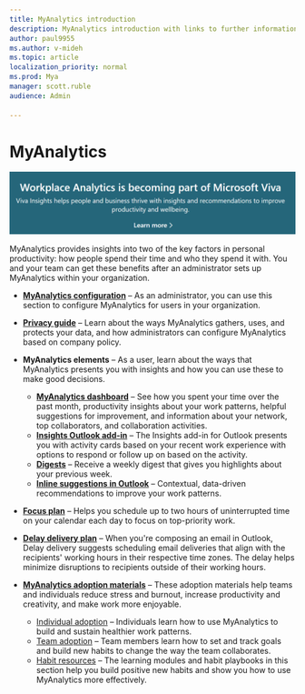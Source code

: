 ```yaml
---
title: MyAnalytics introduction
description: MyAnalytics introduction with links to further information 
author: paul9955
ms.author: v-mideh
ms.topic: article
localization_priority: normal 
ms.prod: Mya
manager: scott.ruble
audience: Admin

---
```


# MyAnalytics

[![Viva announcement](../images/viva-banner-2.png)](https://www.microsoft.com/microsoft-viva/insights)


MyAnalytics provides insights into two of the key factors in personal productivity: how people spend their time and who they spend it with. You and your team can get these benefits after an administrator sets up MyAnalytics within your organization.

* [**MyAnalytics configuration**](../myanalytics/setup/configure-myanalytics.md) &ndash; As an administrator, you can use this section to configure MyAnalytics for users in your organization.

* [**Privacy guide**](../myanalytics/overview/Privacy-Guide.md) &ndash; Learn about the ways MyAnalytics gathers, uses, and protects your data, and how administrators can configure MyAnalytics based on company policy.
  
* **MyAnalytics elements** &ndash; As a user, learn about the ways that MyAnalytics presents you with insights and how you can use these to make good decisions.
  * [**MyAnalytics dashboard**](../myanalytics/use/dashboard-2.md) &ndash; See how you spent your time over the past month, productivity insights about your work patterns, helpful suggestions for improvement, and information about your network, top collaborators, and collaboration activities.
  * [**Insights Outlook add-in**](../myanalytics/use/add-in.md) &ndash; The Insights add-in for Outlook presents you with activity cards based on your recent work experience with options to respond or follow up on based on the activity.
  * [**Digests**](../myanalytics/use/email-digest-2.md) &ndash; Receive a weekly digest that gives you highlights about your previous week.
  * [**Inline suggestions in Outlook**](../myanalytics/use/mya-notifications.md) &ndash; Contextual, data-driven recommendations to improve your work patterns.
* [**Focus plan**](../myanalytics/use/focus-plan.md) &ndash; Helps you schedule up to two hours of uninterrupted time on your calendar each day to focus on top-priority work.
* [**Delay delivery plan**](../myanalytics/use/delay-delivery.md) &ndash; When you're composing an email in Outlook, Delay delivery suggests scheduling email deliveries that align with the recipients' working hours in their respective time zones. The delay helps minimize disruptions to recipients outside of their working hours.
* [**MyAnalytics adoption materials**](../myanalytics/use/MyA-Adoption/Adopt-myanalytics.md) &ndash; These adoption materials help teams and individuals reduce stress and burnout, increase productivity and creativity, and make work more enjoyable.
    * [Individual adoption](../myanalytics/use/MyA-Adoption/Indiv-adopt-get-started.md) &ndash; Individuals learn how to use MyAnalytics to build and sustain healthier work patterns.
    * [Team adoption](../myanalytics/use/MyA-Adoption/Team-adopt-intro.md) &ndash; Team members learn how to set and track goals and build new habits to change the way the team collaborates.
    * [Habit resources](../myanalytics/use/MyA-Adoption/adopt-learning-modules.md) &ndash; The learning modules and habit playbooks in this section help you build positive new habits and show you how to use MyAnalytics more effectively.
